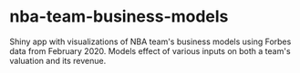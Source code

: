 # nba-team-business-models

Shiny app with visualizations of NBA team's business models using Forbes data 
from February 2020. Models effect of various inputs on both a team's valuation
and its revenue.

